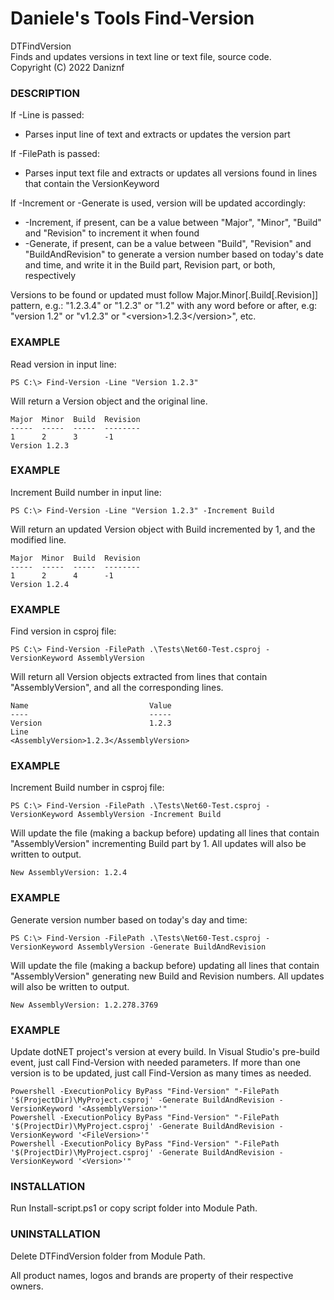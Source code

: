 # Daniele's Tools Find-Version
DTFindVersion<br>
Finds and updates versions in text line or text file, source code.<br>
Copyright (C) 2022 Daniznf

### DESCRIPTION
If -Line is passed:
- Parses input line of text and extracts or updates the version part

If -FilePath is passed:
- Parses input text file and extracts or updates all versions found in lines that contain the VersionKeyword<br>

If -Increment or -Generate is used, version will be updated accordingly:
- -Increment, if present, can be a value between "Major", "Minor", "Build" and "Revision" to increment it when found
- -Generate, if present, can be a value between "Build", "Revision" and "BuildAndRevision" to generate a version number based on today's date and time, and write it in the Build part, Revision part, or both, respectively

Versions to be found or updated must follow Major.Minor[.Build[.Revision]] pattern, e.g.: "1.2.3.4" or "1.2.3" or "1.2"
with any word before or after, e.g: "version 1.2" or "v1.2.3" or "\<version\>1.2.3\</version\>", etc.

### EXAMPLE

Read version in input line:
```
PS C:\> Find-Version -Line "Version 1.2.3"
```
Will return a Version object and the original line.
```
Major  Minor  Build  Revision
-----  -----  -----  --------
1      2      3      -1
Version 1.2.3
```

### EXAMPLE
Increment Build number in input line:
```
PS C:\> Find-Version -Line "Version 1.2.3" -Increment Build
```
Will return an updated Version object with Build incremented by 1, and the modified line.
```
Major  Minor  Build  Revision
-----  -----  -----  --------
1      2      4      -1
Version 1.2.4
```

### EXAMPLE
Find version in csproj file:
```
PS C:\> Find-Version -FilePath .\Tests\Net60-Test.csproj -VersionKeyword AssemblyVersion
```
Will return all Version objects extracted from lines that contain "AssemblyVersion", and all the corresponding lines.
```
Name                           Value
----                           -----
Version                        1.2.3
Line                           <AssemblyVersion>1.2.3</AssemblyVersion>
```

### EXAMPLE
Increment Build number in csproj file:
```
PS C:\> Find-Version -FilePath .\Tests\Net60-Test.csproj -VersionKeyword AssemblyVersion -Increment Build
```
Will update the file (making a backup before) updating all lines that contain "AssemblyVersion" incrementing Build part by 1. All updates will also be written to output.
```
New AssemblyVersion: 1.2.4
```

### EXAMPLE
Generate version number based on today's day and time:
```
PS C:\> Find-Version -FilePath .\Tests\Net60-Test.csproj -VersionKeyword AssemblyVersion -Generate BuildAndRevision
```
Will update the file (making a backup before) updating all lines that contain "AssemblyVersion" generating new Build and Revision numbers. All updates will also be written to output.
```
New AssemblyVersion: 1.2.278.3769
```

### EXAMPLE
Update dotNET project's version at every build.
In Visual Studio's pre-build event, just call Find-Version with needed parameters.
If more than one version is to be updated, just call Find-Version as many times as needed.
```
Powershell -ExecutionPolicy ByPass "Find-Version" "-FilePath '$(ProjectDir)\MyProject.csproj' -Generate BuildAndRevision -VersionKeyword '<AssemblyVersion>'"
Powershell -ExecutionPolicy ByPass "Find-Version" "-FilePath '$(ProjectDir)\MyProject.csproj' -Generate BuildAndRevision -VersionKeyword '<FileVersion>'"
Powershell -ExecutionPolicy ByPass "Find-Version" "-FilePath '$(ProjectDir)\MyProject.csproj' -Generate BuildAndRevision -VersionKeyword '<Version>'"
```

### INSTALLATION
Run Install-script.ps1 or copy script folder into Module Path.

### UNINSTALLATION
Delete DTFindVersion folder from Module Path.


All product names, logos and brands are property of their respective owners.